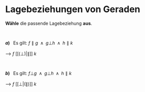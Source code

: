<!--
version:  0.0.1

language: de

@style
input {
    text-align: center;
}
@end

formula: \carry   \textcolor{red}{\scriptsize #1}
formula: \digit   \rlap{\carry{#1}}\phantom{#2}#2
formula: \permil  \text{‰}

import: https://raw.githubusercontent.com/LiaTemplates/Tikz-Jax/main/README.md

script: https://cdn.jsdelivr.net/gh/LiaTemplates/Tikz-Jax@main/dist/index.js


tags: Lagebeziehung, leicht, niedrig, Angeben

comment: Strecken oder Geraden können unter besonderen Bedingungen parallel oder orthogonal zueinander sein. Welche Lagebeziehung haben die betrachteten Objekte zueinander?

author: Martin Lommatzsch

-->


# Lagebeziehungen von Geraden

**Wähle** die passende Lagebeziehung **aus**.

<br>


__$a)\;\;$__ Es gilt: $f \parallel g \;\;\wedge\;\; g \bot h \;\;\wedge\;\; h \parallel k$ \
<br>
--> $f$ [[($\bot$)|$\parallel$]] $k$

<br>

__$b)\;\;$__  Es gilt: $f \bot g \;\;\wedge\;\; g \bot h \;\;\wedge\;\; h \parallel k$ \
<br>
--> $f$ [[$\bot$|($\parallel$)]] $k$





<br>
<br>
<br>
<br>
<br>